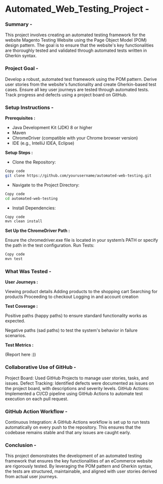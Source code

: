 # Automated_Web_Testing_Project -

### Summary -

This project involves creating an automated testing framework for the website Magento Testing Website using the Page Object Model (POM) design pattern. The goal is to ensure that the website's key functionalities are thoroughly tested and validated through automated tests written in Gherkin syntax.

### Project Goal -

Develop a robust, automated test framework using the POM pattern.
Derive user stories from the website's functionality and create Gherkin-based test cases.
Ensure all key user journeys are tested through automated tests.
Track progress and defects using a project board on GitHub.

### Setup Instructions -

**Prerequisites :**

* Java Development Kit (JDK) 8 or higher
* Maven
* ChromeDriver (compatible with your Chrome browser version)
* IDE (e.g., IntelliJ IDEA, Eclipse)

**Setup Steps :**
* Clone the Repository:

```bash
Copy code
git clone https://github.com/yourusername/automated-web-testing.git
```

* Navigate to the Project Directory:
```bash
Copy code
cd automated-web-testing
```

* Install Dependencies:
```bash
Copy code
mvn clean install
```

**Set Up the ChromeDriver Path :**

Ensure the chromedriver.exe file is located in your system’s PATH or specify the path in the test configuration.
Run Tests:

```bash
Copy code
mvn test
```

### What Was Tested -

**User Journeys :**

Viewing product details
Adding products to the shopping cart
Searching for products
Proceeding to checkout
Logging in and account creation

**Test Coverage :**

Positive paths (happy paths) to ensure standard functionality works as expected.

Negative paths (sad paths) to test the system's behavior in failure scenarios.

**Test Metrics :**

(Report here :))

### Collaborative Use of GitHub -
Project Board: Used GitHub Projects to manage user stories, tasks, and issues.
Defect Tracking: Identified defects were documented as issues on the project board, with descriptions and severity levels.
GitHub Actions: Implemented a CI/CD pipeline using GitHub Actions to automate test execution on each pull request.

### GitHub Action Workflow -
Continuous Integration: A GitHub Actions workflow is set up to run tests automatically on every push to the repository. This ensures that the codebase remains stable and that any issues are caught early.

### Conclusion -
This project demonstrates the development of an automated testing framework that ensures the key functionalities of an eCommerce website are rigorously tested. By leveraging the POM pattern and Gherkin syntax, the tests are structured, maintainable, and aligned with user stories derived from actual user journeys.
